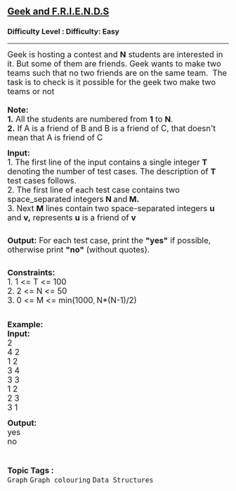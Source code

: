 <h2><a href="https://www.geeksforgeeks.org/problems/geek-and-friends/1">Geek and F.R.I.E.N.D.S</a></h2><h3>Difficulty Level : Difficulty: Easy</h3><hr><div class="problems_problem_content__Xm_eO"><p><span style="font-size:18px">Geek is hosting a contest and <strong>N</strong> students are interested in it. But some of them are friends. Geek wants to make two teams such that no two friends are on the same team.&nbsp; The task is to check is it possible for the geek two make two teams or not<br>
<br>
<strong>Note:</strong><br>
<strong>1.</strong> All the students are numbered from <strong>1</strong> to <strong>N</strong>.<br>
<strong>2.</strong> If<strong> </strong>A is a friend of B and B is a friend of C, that doesn't mean that A is friend of C</span></p>

<p><span style="font-size:18px"><strong>Input: </strong><br>
1. The first line of the input contains a single integer<em> </em> <strong>T</strong> denoting the number of test cases. The description of&nbsp;<strong>T</strong> test cases follows.<br>
2. The first line of each test case contains two space_separated integers<strong> N </strong>and<strong> M</strong><strong>.</strong><br>
3. Next <strong>M</strong> lines contain two space-separated integers <strong>u</strong> and <strong>v,</strong> represents <strong>u</strong> is a friend of <strong>v</strong></span></p>

<p><br>
<span style="font-size:18px"><strong>Output:</strong> For each test case, print the <strong>"yes"</strong> if possible, otherwise print <strong>"no"</strong> (without quotes). </span></p>

<p><br>
<span style="font-size:18px"><strong>Constraints:</strong><br>
1. 1 &lt;= T &lt;= 100</span><br>
<span style="font-size:18px">2. </span><span style="font-size:18px">2 &lt;= N &lt;= 50</span><br>
<span style="font-size:18px">3. 0 &lt;= M &lt;= min(1000</span>, <span style="font-size:18px">N*(N-1)/2)</span><br>
<br>
<br>
<span style="font-size:18px"><strong>Example:<br>
Input:</strong></span><br>
<span style="font-size:18px">2</span><br>
<span style="font-size:18px">4 2<br>
1 2<br>
3 4</span><br>
<span style="font-size:18px">3 3<br>
1 2<br>
2 3<br>
3 1</span></p>

<p><strong><span style="font-size:18px">Output:</span></strong><br>
<span style="font-size:18px">yes<br>
no</span></p>
</div><br><p><span style=font-size:18px><strong>Topic Tags : </strong><br><code>Graph</code>&nbsp;<code>Graph colouring</code>&nbsp;<code>Data Structures</code>&nbsp;